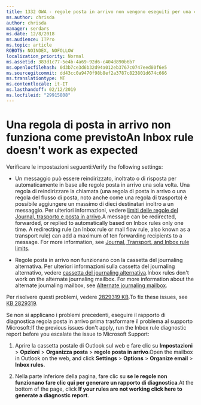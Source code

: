 ```yaml
---
title: 1332 OWA - regole posta in arrivo non vengono eseguiti per una cassetta postale
ms.author: chrisda
author: chrisda
manager: serdars
ms.date: 12/8/2018
ms.audience: ITPro
ms.topic: article
ROBOTS: NOINDEX, NOFOLLOW
localization_priority: Normal
ms.assetid: 383d1c77-5e4b-4a69-92d6-c404d890b6b7
ms.openlocfilehash: 0d3b7ce3d6b32d94a012eb3767c0747eed80f6e5
ms.sourcegitcommit: dd43cc0a9470f98b8ef2a3787c823801d674c666
ms.translationtype: MT
ms.contentlocale: it-IT
ms.lasthandoff: 02/12/2019
ms.locfileid: "29915808"
---
```

# <a name="an-inbox-rule-doesnt-work-as-expected"></a><span data-ttu-id="0c678-102">Una regola di posta in arrivo non funziona come previsto</span><span class="sxs-lookup"><span data-stu-id="0c678-102">An Inbox rule doesn't work as expected</span></span>

<span data-ttu-id="0c678-103">Verificare le impostazioni seguenti:</span><span class="sxs-lookup"><span data-stu-id="0c678-103">Verify the following settings:</span></span>
  
- <span data-ttu-id="0c678-p101">Un messaggio può essere reindirizzato, inoltrato o di risposta per automaticamente in base alle regole posta in arrivo una sola volta. Una regola di reindirizzare la chiamata (una regola di posta in arrivo o una regola del flusso di posta, noto anche come una regola di trasporto) è possibile aggiungere un massimo di dieci destinatari inoltro a un messaggio. Per ulteriori informazioni, vedere [limiti delle regole del Journal, trasporto e posta in arrivo](https://docs.microsoft.com/office365/servicedescriptions/exchange-online-service-description/exchange-online-limits).</span><span class="sxs-lookup"><span data-stu-id="0c678-p101">A message can be redirected, forwarded, or replied to automatically based on Inbox rules only one time. A redirecting rule (an Inbox rule or mail flow rule, also known as a transport rule) can add a maximum of ten forwarding recipients to a message. For more information, see [Journal, Transport, and Inbox rule limits](https://docs.microsoft.com/office365/servicedescriptions/exchange-online-service-description/exchange-online-limits).</span></span>
    
- <span data-ttu-id="0c678-p102">Regole posta in arrivo non funzionano con la cassetta del journaling alternativa. Per ulteriori informazioni sulla cassetta del journaling alternativo, vedere [cassetta del journaling alternativa](https://docs.microsoft.com/Exchange/security-and-compliance/journaling/journaling#alternate-journaling-mailbox).</span><span class="sxs-lookup"><span data-stu-id="0c678-p102">Inbox rules don't work on the alternate journaling mailbox. For more information about the alternate journaling mailbox, see [Alternate journaling mailbox](https://docs.microsoft.com/Exchange/security-and-compliance/journaling/journaling#alternate-journaling-mailbox).</span></span>
    
<span data-ttu-id="0c678-109">Per risolvere questi problemi, vedere [2829319 KB](https://support.microsoft.com/kb/2829319).</span><span class="sxs-lookup"><span data-stu-id="0c678-109">To fix these issues, see [KB 2829319](https://support.microsoft.com/kb/2829319).</span></span>
  
<span data-ttu-id="0c678-110">Se non si applicano i problemi precedenti, eseguire il rapporto di diagnostica regola posta in arrivo prima trasformare il problema al supporto Microsoft:</span><span class="sxs-lookup"><span data-stu-id="0c678-110">If the previous issues don't apply, run the Inbox rule diagnostic report before you escalate the issue to Microsoft Support:</span></span>
  
1. <span data-ttu-id="0c678-111">Aprire la cassetta postale di Outlook sul web e fare clic su **Impostazioni** \> **Opzioni** \> **Organizza posta** \> **regole posta in arrivo**.</span><span class="sxs-lookup"><span data-stu-id="0c678-111">Open the mailbox in Outlook on the web, and click **Settings** \> **Options** \> **Organize email** \> **Inbox rules**.</span></span>
    
2. <span data-ttu-id="0c678-112">Nella parte inferiore della pagina, fare clic su **se le regole non funzionano fare clic qui per generare un rapporto di diagnostica**.</span><span class="sxs-lookup"><span data-stu-id="0c678-112">At the bottom of the page, click **If your rules are not working click here to generate a diagnostic report**.</span></span>
    


